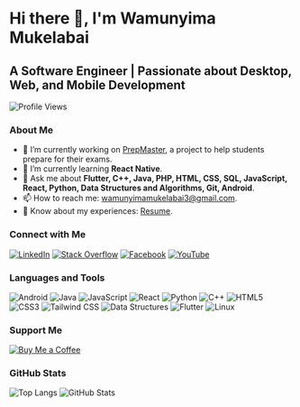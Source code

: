# Hi there 👋, I'm Wamunyima Mukelabai

## A Software Engineer | Passionate about Desktop, Web, and Mobile Development

![Profile Views](https://komarev.com/ghpvc/?username=wamunyima3&label=Profile%20views&color=0e75b6&style=flat)

### About Me
- 🔭 I’m currently working on [PrepMaster](https://github.com/wamunyima3/PrepMaster.git), a project to help students prepare for their exams.
- 🌱 I’m currently learning **React Native**.
- 💬 Ask me about **Flutter, C++, Java, PHP, HTML, CSS, SQL, JavaScript, React, Python, Data Structures and Algorithms, Git, Android**.
- 📫 How to reach me: [wamunyimamukelabai3@gmail.com](mailto:wamunyimamukelabai3@gmail.com).
- 📄 Know about my experiences: [Resume](https://drive.google.com/uc?export=download&id=1KadXFu9hT1djhyzdotRQKB6AITJGz1d5).

### Connect with Me
[![LinkedIn](https://img.shields.io/badge/-LinkedIn-blue?style=for-the-badge&logo=linkedin)](https://linkedin.com/in/linkedin.com/in/try-and-error-world-32bbb6211)
[![Stack Overflow](https://img.shields.io/badge/-Stack%20Overflow-orange?style=for-the-badge&logo=stackoverflow)](https://stackoverflow.com/users/16592046/try-and-error-world)
[![Facebook](https://img.shields.io/badge/-Facebook-blue?style=for-the-badge&logo=facebook)](https://web.facebook.com/profile.php?id=100076511817470)
[![YouTube](https://img.shields.io/badge/-YouTube-red?style=for-the-badge&logo=youtube)](https://www.youtube.com/channel/uctzblti6lugbjwmwifxq8pw)

### Languages and Tools
<!-- Replace the following icons with your actual tools -->
![Android](https://img.shields.io/badge/-Android-green?style=for-the-badge&logo=android)
![Java](https://img.shields.io/badge/-Java-red?style=for-the-badge&logo=java)
![JavaScript](https://img.shields.io/badge/-JavaScript-yellow?style=for-the-badge&logo=javascript)
![React](https://img.shields.io/badge/-React-blue?style=for-the-badge&logo=react)
![Python](https://img.shields.io/badge/-Python-orange?style=for-the-badge&logo=python)
![C++](https://img.shields.io/badge/-C++-blue?style=for-the-badge&logo=c%2B%2B)
![HTML5](https://img.shields.io/badge/-HTML5-red?style=for-the-badge&logo=html5)
![CSS3](https://img.shields.io/badge/-CSS3-blue?style=for-the-badge&logo=css3)
![Tailwind CSS](https://img.shields.io/badge/-Tailwind%20CSS-blueviolet?style=for-the-badge&logo=tailwind-css)
![Data Structures](https://img.shields.io/badge/-Data%20Structures-yellow?style=for-the-badge)
![Flutter](https://img.shields.io/badge/-Flutter-blue?style=for-the-badge&logo=flutter)
![Linux](https://img.shields.io/badge/-Linux-black?style=for-the-badge&logo=linux)
<!-- Add more tools as needed -->

### Support Me
[![Buy Me a Coffee](https://img.shields.io/badge/-Buy%20Me%20a%20Coffee-yellow?style=for-the-badge&logo=buy-me-a-coffee)](https://www.buymeacoffee.com/Wamunyima)

### GitHub Stats
![Top Langs](https://github-readme-stats.vercel.app/api/top-langs/?username=wamunyima3&layout=compact&theme=dark)
![GitHub Stats](https://github-readme-stats.vercel.app/api?username=wamunyima3&show_icons=true&theme=dark)
